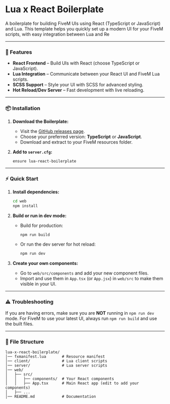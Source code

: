 # Lua x React Boilerplate

A boilerplate for building FiveM UIs using React (TypeScript or JavaScript) and Lua. This template helps you quickly set up a modern UI for your FiveM scripts, with easy integration between Lua and Re

***

### 🚀 Features

* **React Frontend** – Build UIs with React (choose TypeScript or JavaScript).
* **Lua Integration** – Communicate between your React UI and FiveM Lua scripts.
* **SCSS Support** – Style your UI with SCSS for advanced styling.
* **Hot Reload/Dev Server** – Fast development with live reloading.

***

### 📦 Installation

1. **Download the Boilerplate:**
   * Visit the [GitHub releases page](https://github.com/Jax-Danger/lua-react-boilerplate/releases).
   * Choose your preferred version: **TypeScript** or **JavaScript**.
   * Download and extract to your FiveM resources folder.
2.  **Add to `server.cfg`:**

    ```
    ensure lua-react-boilerplate
    ```

***

### ⚡ Quick Start

1.  **Install dependencies:**

    ```sh
    cd web
    npm install
    ```
2. **Build or run in dev mode:**
   *   Build for production:

       ```sh
       npm run build
       ```
   *   Or run the dev server for hot reload:

       ```sh
       npm run dev
       ```
3. **Create your own components:**
   * Go to `web/src/components` and add your new component files.
   * Import and use them in `App.tsx` (or `App.jsx`) in `web/src` to make them visible in your UI.

***

### ⚠️ Troubleshooting

If you are having errors, make sure you are **NOT** running in `npm run dev` mode. For FiveM to use your latest UI, always run `npm run build` and use the built files.

***

### 📂 File Structure

```
lua-x-react-boilerplate/
│── fxmanifest.lua       # Resource manifest
│── client/              # Lua client scripts
│── server/              # Lua server scripts
│── web/
│   ├── src/
│   │   ├── components/  # Your React components
│   │   ├── App.tsx      # Main React app (edit to add your components)
│   ├── ...
│── README.md            # Documentation
```
